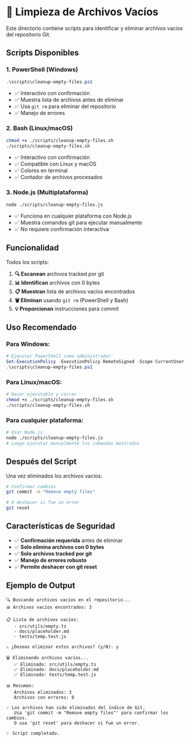# 🧹 Limpieza de Archivos Vacíos

Este directorio contiene scripts para identificar y eliminar archivos vacíos del repositorio Git.

## Scripts Disponibles

### 1. PowerShell (Windows)
```powershell
.\scripts\cleanup-empty-files.ps1
```
- ✅ Interactivo con confirmación
- ✅ Muestra lista de archivos antes de eliminar
- ✅ Usa `git rm` para eliminar del repositorio
- ✅ Manejo de errores

### 2. Bash (Linux/macOS)  
```bash
chmod +x ./scripts/cleanup-empty-files.sh
./scripts/cleanup-empty-files.sh
```
- ✅ Interactivo con confirmación
- ✅ Compatible con Linux y macOS
- ✅ Colores en terminal
- ✅ Contador de archivos procesados

### 3. Node.js (Multiplataforma)
```bash
node ./scripts/cleanup-empty-files.js
```
- ✅ Funciona en cualquier plataforma con Node.js
- ✅ Muestra comandos git para ejecutar manualmente
- ✅ No requiere confirmación interactiva

## Funcionalidad

Todos los scripts:

1. **🔍 Escanean** archivos tracked por git
2. **📊 Identifican** archivos con 0 bytes
3. **📋 Muestran** lista de archivos vacíos encontrados
4. **🗑️ Eliminan** usando `git rm` (PowerShell y Bash)
5. **💡 Proporcionan** instrucciones para commit

## Uso Recomendado

### Para Windows:
```powershell
# Ejecutar PowerShell como administrador
Set-ExecutionPolicy -ExecutionPolicy RemoteSigned -Scope CurrentUser
.\scripts\cleanup-empty-files.ps1
```

### Para Linux/macOS:
```bash
# Hacer ejecutable y correr
chmod +x ./scripts/cleanup-empty-files.sh
./scripts/cleanup-empty-files.sh
```

### Para cualquier plataforma:
```bash
# Usar Node.js
node ./scripts/cleanup-empty-files.js
# Luego ejecutar manualmente los comandos mostrados
```

## Después del Script

Una vez eliminados los archivos vacíos:

```bash
# Confirmar cambios
git commit -m "Remove empty files"

# O deshacer si fue un error
git reset
```

## Características de Seguridad

- ✅ **Confirmación requerida** antes de eliminar
- ✅ **Solo elimina archivos con 0 bytes**
- ✅ **Solo archivos tracked por git**
- ✅ **Manejo de errores robusto**
- ✅ **Permite deshacer con git reset**

## Ejemplo de Output

```
🔍 Buscando archivos vacíos en el repositorio...
📊 Archivos vacíos encontrados: 3

📋 Lista de archivos vacíos:
   - src/utils/empty.ts
   - docs/placeholder.md
   - tests/temp.test.js

⚠️ ¿Deseas eliminar estos archivos? (y/N): y

🗑️ Eliminando archivos vacíos...
   ✅ Eliminado: src/utils/empty.ts
   ✅ Eliminado: docs/placeholder.md
   ✅ Eliminado: tests/temp.test.js

📊 Resumen:
   Archivos eliminados: 3
   Archivos con errores: 0

💡 Los archivos han sido eliminados del índice de Git.
   Usa 'git commit -m "Remove empty files"' para confirmar los cambios.
   O usa 'git reset' para deshacer si fue un error.

✨ Script completado.
```
